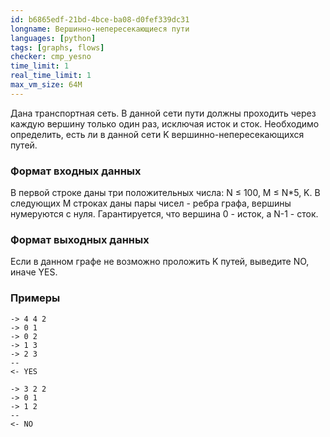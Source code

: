 ```yaml
---
id: b6865edf-21bd-4bce-ba08-d0fef339dc31
longname: Вершинно-непересекающиеся пути
languages: [python]
tags: [graphs, flows]
checker: cmp_yesno
time_limit: 1
real_time_limit: 1
max_vm_size: 64M
---
```



Дана транспортная сеть. В данной сети пути должны проходить через каждую вершину только один раз,
исключая исток и сток. Необходимо определить, есть ли в данной сети K вершинно-непересекающихся путей.

### Формат входных данных

В первой строке даны три положительных числа: N ≤ 100, M ≤ N*5, K.
В следующих M строках даны пары чисел - ребра графа, вершины нумеруются с нуля. Гарантируется,
что вершина 0 - исток, а N-1 - сток.

### Формат выходных данных

Если в данном графе не возможно проложить K путей, выведите NO, иначе YES.

### Примеры

```
-> 4 4 2
-> 0 1
-> 0 2
-> 1 3
-> 2 3
--
<- YES
```

```
-> 3 2 2
-> 0 1
-> 1 2
--
<- NO
```
